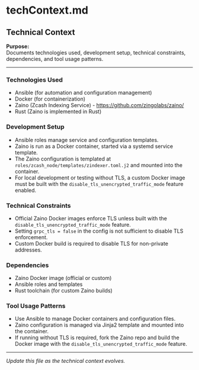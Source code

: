 # techContext.md

## Technical Context

**Purpose:**  
Documents technologies used, development setup, technical constraints, dependencies, and tool usage patterns.

---

### Technologies Used
- Ansible (for automation and configuration management)
- Docker (for containerization)
- Zaino (Zcash Indexing Service) - https://github.com/zingolabs/zaino/
- Rust (Zaino is implemented in Rust)
### Development Setup
- Ansible roles manage service and configuration templates.
- Zaino is run as a Docker container, started via a systemd service template.
- The Zaino configuration is templated at `roles/zcash_node/templates/zindexer.toml.j2` and mounted into the container.
- For local development or testing without TLS, a custom Docker image must be built with the `disable_tls_unencrypted_traffic_mode` feature enabled.
### Technical Constraints
- Official Zaino Docker images enforce TLS unless built with the `disable_tls_unencrypted_traffic_mode` feature.
- Setting `grpc_tls = false` in the config is not sufficient to disable TLS enforcement.
- Custom Docker build is required to disable TLS for non-private addresses.
### Dependencies
- Zaino Docker image (official or custom)
- Ansible roles and templates
- Rust toolchain (for custom Zaino builds)
### Tool Usage Patterns
- Use Ansible to manage Docker containers and configuration files.
- Zaino configuration is managed via Jinja2 template and mounted into the container.
- If running without TLS is required, fork the Zaino repo and build the Docker image with the `disable_tls_unencrypted_traffic_mode` feature.
---

*Update this file as the technical context evolves.*
